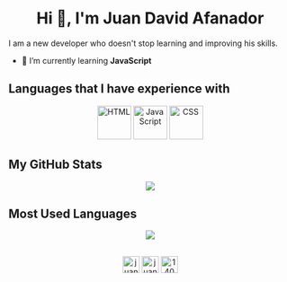 <h1 align="center">Hi 👋, I'm Juan David Afanador</h1>
<p>I am a new developer who doesn't stop learning and improving his skills.</p>

- 🌱 I’m currently learning **JavaScript**

## Languages that I have experience with

<p align="center">
<img alt="HTML" title="HTML" src="https://devicons.github.io/devicon/devicon.git/icons/html5/html5-original-wordmark.svg" width="60px">
<img alt="JavaScript" title="JavaScript" src="https://devicons.github.io/devicon/devicon.git/icons/javascript/javascript-original.svg" width="60px">
<img alt="CSS" title="CSS" src="https://devicons.github.io/devicon/devicon.git/icons/css3/css3-original-wordmark.svg" width="60px">
</p>

## My GitHub Stats

<p align="center">
  <a href="https://github.com/juanafanador07"><img align="center" src="https://github-readme-stats.vercel.app/api?username=juanafanador07&show_icons=true&count_private=true" /></a>
</p>

## Most Used Languages

<p align="center">
  <a href="https://github.com/juanafanador07"><img align="center" src="https://github-readme-stats.vercel.app/api/top-langs/?username=juanafanador07&layout=compact" /></a>
</p>

##

<p align="center">
  <a href="https://codepen.io/juanafanador07" target="blank"><img align="center" src="https://cdn.jsdelivr.net/npm/simple-icons@3.0.1/icons/codepen.svg" alt="juanafanador07" height="30" width="30"/></a>
  <a href="https://twitter.com/juanafanador07" target="blank"><img align="center" src="https://cdn.jsdelivr.net/npm/simple-icons@3.0.1/icons/twitter.svg" alt="juanafanador07" height="30" width="30"/></a>
  <a href="https://stackoverflow.com/users/14057523" target="blank"><img align="center" src="https://cdn.jsdelivr.net/npm/simple-icons@3.0.1/icons/stackoverflow.svg" alt="14057523" height="30" width="30"/></a>
</p>
